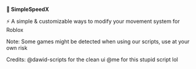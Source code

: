 **🚀 SimpleSpeedX**

⚡ A simple & customizable ways to modify your movement system for Roblox

Note: Some games might be detected when using our scripts, use at your own risk

Credits:
@dawid-scripts for the clean ui
@me for this stupid script lol
